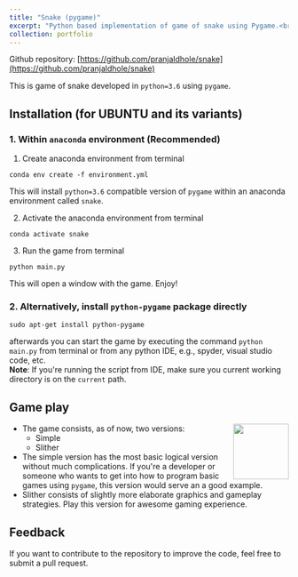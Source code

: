 ```yaml
---
title: "Snake (pygame)"
excerpt: "Python based implementation of game of snake using Pygame.<br/><img src='/images/snake.png'>"
collection: portfolio
---
```

Github repository: [https://github.com/pranjaldhole/snake](https://github.com/pranjaldhole/snake)

This is game of snake developed in `python=3.6` using `pygame`.

## Installation (for UBUNTU and its variants)

### 1. Within `anaconda` environment (Recommended)

1. Create anaconda environment from terminal
```
conda env create -f environment.yml
```
This will install `python=3.6` compatible version of `pygame` within an anaconda environment called `snake`.

2. Activate the anaconda environment from terminal
```
conda activate snake
```

3. Run the game from terminal
```
python main.py
```
This will open a window with the game. Enjoy!

### 2. Alternatively, install `python-pygame` package directly

```
sudo apt-get install python-pygame
```
afterwards you can start the game by executing the command `python main.py` from terminal
or from any python IDE, e.g., spyder, visual studio code, etc.<br>
**Note**: If you're running the script from IDE, make sure you current working directory is on the `current` path.

## Game play
<img align="right" src="images/temptation.png" height="100">

- The game consists, as of now, two versions:
    + Simple
    + Slither
- The simple version has the most basic logical version without much complications. If you're a developer or someone who wants to get into how to program basic games using `pygame`, this version would serve an a good example.
- Slither consists of slightly more elaborate graphics and gameplay strategies. Play this version for awesome gaming experience.

## Feedback
If you want to contribute to the repository to improve the code, feel free to submit a pull request.
